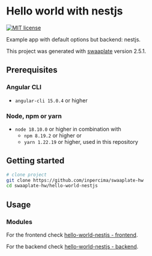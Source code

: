 # Hello world with nestjs

[![MIT license](https://img.shields.io/badge/license-MIT-blue.svg)](./LICENSE.md)

Example app with default options but backend: nestjs.

This project was generated with [swaaplate](https://github.com/inpercima/swaaplate) version 2.5.1.

## Prerequisites

### Angular CLI

* `angular-cli 15.0.4` or higher

### Node, npm or yarn

* `node 18.10.0` or higher in combination with
  * `npm 8.19.2` or higher or
  * `yarn 1.22.19` or higher, used in this repository

## Getting started

```bash
# clone project
git clone https://github.com/inpercima/swaaplate-hw
cd swaaplate-hw/hello-world-nestjs
```

## Usage

### Modules

For the frontend check [hello-world-nestjs - frontend](./frontend).

For the backend check [hello-world-nestjs - backend](./backend).
